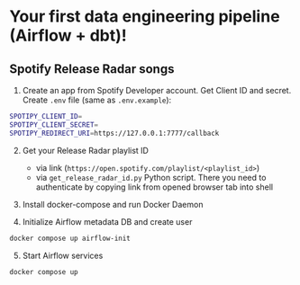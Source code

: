 # Your first data engineering pipeline (Airflow + dbt)!

## Spotify Release Radar songs

1. Create an app from Spotify Developer account. Get Client ID and secret. Create `.env` file (same as `.env.example`):
```bash
SPOTIPY_CLIENT_ID=
SPOTIPY_CLIENT_SECRET=
SPOTIPY_REDIRECT_URI=https://127.0.0.1:7777/callback
```

2. Get your Release Radar playlist ID
    * via link (`https://open.spotify.com/playlist/<playlist_id>`)
    * via `get_release_radar_id.py` Python script. There you need to authenticate by copying link from opened browser tab into shell

3. Install docker-compose and run Docker Daemon

4. Initialize Airflow metadata DB and create user
```bash
docker compose up airflow-init
```

5. Start Airflow services
```bash
docker compose up
```